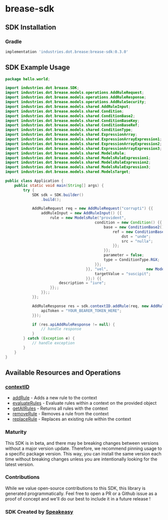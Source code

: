 # brease-sdk

<!-- Start SDK Installation -->
## SDK Installation

### Gradle

```groovy
implementation 'industries.dot.brease:brease-sdk:0.3.0'
```
<!-- End SDK Installation -->

## SDK Example Usage
<!-- Start SDK Example Usage -->
```java
package hello.world;

import industries.dot.brease.SDK;
import industries.dot.brease.models.operations.AddRuleRequest;
import industries.dot.brease.models.operations.AddRuleResponse;
import industries.dot.brease.models.operations.AddRuleSecurity;
import industries.dot.brease.models.shared.AddRuleInput;
import industries.dot.brease.models.shared.Condition;
import industries.dot.brease.models.shared.ConditionBase2;
import industries.dot.brease.models.shared.ConditionBaseKey;
import industries.dot.brease.models.shared.ConditionBaseRef;
import industries.dot.brease.models.shared.ConditionType;
import industries.dot.brease.models.shared.ExpressionArray;
import industries.dot.brease.models.shared.ExpressionArrayExpression1;
import industries.dot.brease.models.shared.ExpressionArrayExpression2;
import industries.dot.brease.models.shared.ExpressionArrayExpression3;
import industries.dot.brease.models.shared.ModelsRule;
import industries.dot.brease.models.shared.ModelsRuleExpression1;
import industries.dot.brease.models.shared.ModelsRuleExpression2;
import industries.dot.brease.models.shared.ModelsRuleExpression3;
import industries.dot.brease.models.shared.ModelsTarget;

public class Application {
    public static void main(String[] args) {
        try {
            SDK sdk = SDK.builder()
                .build();

            AddRuleRequest req = new AddRuleRequest("corrupti") {{
                addRuleInput = new AddRuleInput() {{
                    rule = new ModelsRule("provident",                 new ModelsRuleExpression3() {{
                                        condition = new Condition() {{
                                            base = new ConditionBase2() {{
                                                ref = new ConditionBaseRef() {{
                                                    dst = "unde";
                                                    src = "nulla";
                                                }};
                                            }};
                                            parameter = false;
                                            type = ConditionType.RGX;
                                        }};
                                    }}, "vel",                 new ModelsTarget("error", "deserunt") {{
                                        targetValue = "suscipit";
                                    }};) {{
                        description = "iure";
                    }};;
                }};;
            }};            

            AddRuleResponse res = sdk.contextID.addRule(req, new AddRuleSecurity("magnam") {{
                apiToken = "YOUR_BEARER_TOKEN_HERE";
            }});

            if (res.apiAddRuleResponse != null) {
                // handle response
            }
        } catch (Exception e) {
            // handle exception
        }
    }
}
```
<!-- End SDK Example Usage -->

<!-- Start SDK Available Operations -->
## Available Resources and Operations


### [contextID](docs/contextid/README.md)

* [addRule](docs/contextid/README.md#addrule) - Adds a new rule to the context
* [evaluateRules](docs/contextid/README.md#evaluaterules) - Evaluate rules within a context on the provided object
* [getAllRules](docs/contextid/README.md#getallrules) - Returns all rules with the context
* [removeRule](docs/contextid/README.md#removerule) - Removes a rule from the context
* [replaceRule](docs/contextid/README.md#replacerule) - Replaces an existing rule within the context
<!-- End SDK Available Operations -->

### Maturity

This SDK is in beta, and there may be breaking changes between versions without a major version update. Therefore, we recommend pinning usage 
to a specific package version. This way, you can install the same version each time without breaking changes unless you are intentionally 
looking for the latest version.

### Contributions

While we value open-source contributions to this SDK, this library is generated programmatically. 
Feel free to open a PR or a Github issue as a proof of concept and we'll do our best to include it in a future release !

### SDK Created by [Speakeasy](https://docs.speakeasyapi.dev/docs/using-speakeasy/client-sdks)
